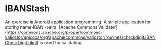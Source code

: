 # IBANStash
An exercise in Android application programming. A simple application for storing name-IBAN -pairs.
[Apache Commons Validator] (https://commons.apache.org/proper/commons-validator/apidocs/org/apache/commons/validator/routines/checkdigit/IBANCheckDigit.html) is used for validating.
